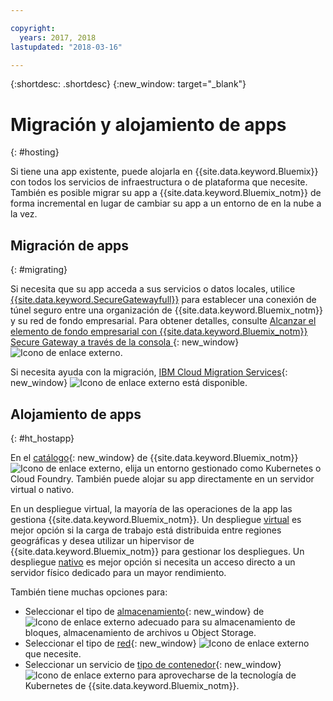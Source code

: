 ```yaml
---

copyright:
  years: 2017, 2018
lastupdated: "2018-03-16"

---
```


{:shortdesc: .shortdesc}
{:new_window: target="_blank"}

# Migración y alojamiento de apps
{: #hosting}

Si tiene una app existente, puede alojarla en {{site.data.keyword.Bluemix}} con todos los servicios de infraestructura o de plataforma que necesite. También es posible migrar su app a {{site.data.keyword.Bluemix_notm}} de forma incremental en lugar de cambiar su app a un entorno de en la nube a la vez.

## Migración de apps
{: #migrating}

Si necesita que su app acceda a sus servicios o datos locales, utilice [{{site.data.keyword.SecureGatewayfull}}](../services/SecureGateway/secure_gateway.html) para establecer una conexión de túnel seguro entre una organización de {{site.data.keyword.Bluemix_notm}} y su red de fondo empresarial. Para obtener detalles, consulte [Alcanzar el elemento de fondo empresarial con {{site.data.keyword.Bluemix_notm}} Secure Gateway a través de la consola ](https://developer.ibm.com/bluemix/2015/04/01/reaching-enterprise-backend-bluemix-secure-gateway/){: new_window} ![Icono de enlace externo](../icons/launch-glyph.svg).

Si necesita ayuda con la migración, [IBM Cloud Migration Services](https://www.ibm.com/cloud/migration-services){: new_window} ![Icono de enlace externo](../icons/launch-glyph.svg "Icono de enlace externo") está disponible.

## Alojamiento de apps
{: #ht_hostapp}

En el [catálogo](https://console.bluemix.net/catalog/?taxonomyNavigation=apps){: new_window} de {{site.data.keyword.Bluemix_notm}} ![Icono de enlace externo](../icons/launch-glyph.svg "Icono de enlace externo"), elija un entorno gestionado como Kubernetes o Cloud Foundry. También puede alojar su app directamente en un servidor virtual o nativo.

En un despliegue virtual, la mayoría de las operaciones de la app las gestiona {{site.data.keyword.Bluemix_notm}}. Un despliegue [virtual](../vsi/vsi_about.html) es mejor opción si la carga de trabajo está distribuida entre regiones geográficas y desea utilizar un hipervisor de {{site.data.keyword.Bluemix_notm}} para gestionar los despliegues. Un despliegue [nativo](../bare-metal/index.html) es mejor opción si necesita un acceso directo a un servidor físico dedicado para un mayor rendimiento.

También tiene muchas opciones para:
* Seleccionar el tipo de [almacenamiento](https://console.bluemix.net/catalog/?taxonomyNavigation=apps&category=slstorage){: new_window} de ![Icono de enlace externo](../icons/launch-glyph.svg "Icono de enlace externo") adecuado para su almacenamiento de bloques, almacenamiento de archivos u Object Storage.
* Seleccionar el tipo de [red](https://console.bluemix.net/catalog/?taxonomyNavigation=apps&category=slnetwork){: new_window} ![Icono de enlace externo](../icons/launch-glyph.svg "Icono de enlace externo") que necesite.
* Seleccionar un servicio de [tipo de contenedor](https://console.bluemix.net/catalog/?taxonomyNavigation=apps&category=containers){: new_window} ![Icono de enlace externo](../icons/launch-glyph.svg "Icono de enlace externo") para aprovecharse de la tecnología de Kubernetes de {{site.data.keyword.Bluemix_notm}}.
